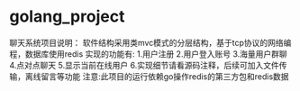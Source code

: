 # golang_project
聊天系统项目说明：
软件结构采用类mvc模式的分层结构，基于tcp协议的网络编程，数据库使用redis
实现的功能有:
1.用户注册
2.用户登入账号
3.海量用户群聊
4.点对点聊天
5.显示当前在线用户
6.实现细节请看源码注释，后续可加入文件传输，离线留言等功能
注意:此项目的运行依赖go操作redis的第三方包和redis数据
